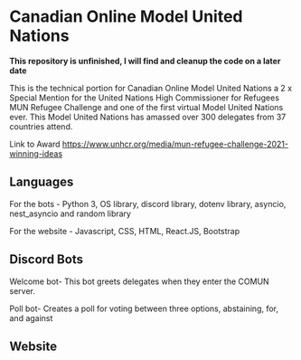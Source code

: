 # Canadian Online Model United Nations 

<strong> This repository is unfinished, I will find and cleanup the code on a later date</strong>

This is the technical portion for Canadian Online Model United Nations a 2 x Special Mention for the United Nations
High Commissioner for Refugees MUN Refugee Challenge and one of the first virtual Model United Nations ever. 
This Model United Nations has amassed over 300 delegates from 37 countries attend. 

Link to Award https://www.unhcr.org/media/mun-refugee-challenge-2021-winning-ideas

<h2> Languages </h2>
For the bots - Python 3, OS library, discord library, dotenv library, asyncio, nest_asyncio and random library

For the website - Javascript, CSS, HTML, React.JS, Bootstrap

<h2> Discord Bots </h2>
Welcome bot- This bot greets delegates when they enter the COMUN server. 

Poll bot- Creates a poll for voting between three options, abstaining, for, and against

<h2> Website </h2>
